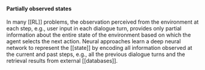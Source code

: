 #### Partially observed states
In many [[RL]] problems, the observation perceived from the environment at each step, e.g., user input in each dialogue turn, provides only partial information about the entire state of the environment based on which the agent selects the next action. Neural approaches learn a deep neural network to represent the [[state]] by encoding all information observed at the current and past steps, e.g., all the previous dialogue turns and the retrieval results from external [[databases]].